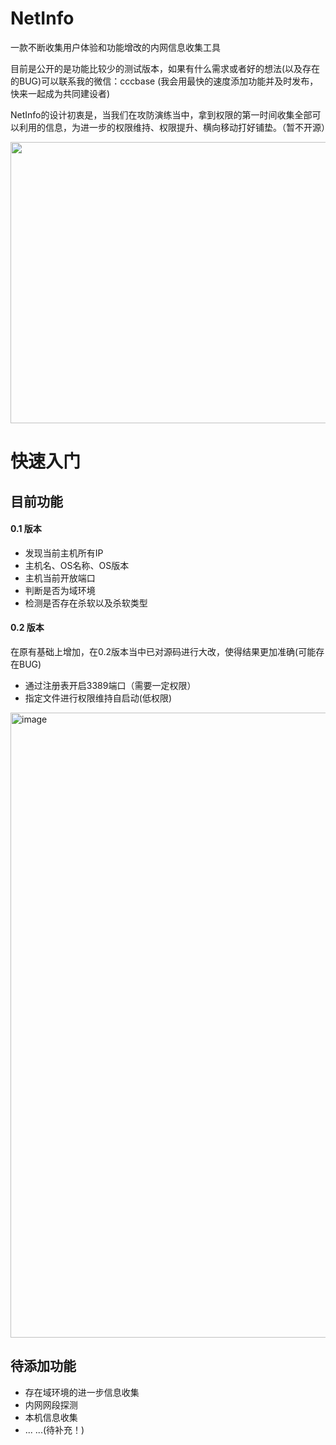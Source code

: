# NetInfo
一款不断收集用户体验和功能增改的内网信息收集工具

目前是公开的是功能比较少的测试版本，如果有什么需求或者好的想法(以及存在的BUG)可以联系我的微信：cccbase (我会用最快的速度添加功能并及时发布，快来一起成为共同建设者)

NetInfo的设计初衷是，当我们在攻防演练当中，拿到权限的第一时间收集全部可以利用的信息，为进一步的权限维持、权限提升、横向移动打好铺垫。（暂不开源）

<img src="https://github.com/cc7v/NetInfo/assets/144163345/8847d6f8-fb6e-4db3-85be-49711b3fb40e" width = "600" height = "450" div align=center />

# 快速入门

## 目前功能

#### 0.1 版本

* 发现当前主机所有IP
* 主机名、OS名称、OS版本
* 主机当前开放端口
* 判断是否为域环境
* 检测是否存在杀软以及杀软类型

#### 0.2 版本

在原有基础上增加，在0.2版本当中已对源码进行大改，使得结果更加准确(可能存在BUG)
* 通过注册表开启3389端口（需要一定权限）
* 指定文件进行权限维持自启动(低权限)
<img width="1000" alt="image" src="https://github.com/cc7v/NetInfo/assets/144163345/04301fac-d919-46ea-8993-bc55774b3bb8">


## 待添加功能

* 存在域环境的进一步信息收集
* 内网网段探测
* 本机信息收集
* ... ...(待补充！)





